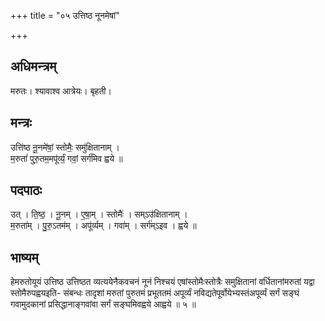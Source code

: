 +++
title = "०५ उत्तिष्ठ नूनमेषां"

+++
## अधिमन्त्रम्
मरुतः। श्यावाश्व आत्रेयः। बृहती।

## मन्त्रः
उत्ति॑ष्ठ नू॒नमे॑षां॒ स्तोमैः॒ समु॑क्षितानाम् ।  
म॒रुतां॑ पुरु॒तम॒मपू॑र्व्यं॒ गवां॒ सर्ग॑मिव ह्वये ॥

## पदपाठः
उत् । ति॒ष्ठ॒ । नू॒नम् । ए॒षा॒म् । स्तोमैः॑ । सम्ऽउ॑क्षितानाम् ।  
म॒रुता॑म् । पु॒रु॒ऽतम॑म् । अपू॑र्व्यम् । गवा॑म् । सर्ग॑म्ऽइव । ह्वये ॥

## भाष्यम्
हेमरुतोयूयं उत्तिष्ठ उत्तिष्ठत व्यत्ययेनैकवचनं नूनं निश्चयं एषांस्तोमैःस्तोत्रैः समुक्षितानां वर्धितानांमरुतां यद्वा स्तोमैरुपह्वयइति- संबन्धः तादृशां मरुतां पुरुतमं प्रभूततमं अपूर्व्यं नविद्यतेपूर्वोयेभ्यस्तंअपूर्व्यं सर्गं सङ्घं गवामुदकानां प्रसिद्धानाङ्गवांवा सर्गं सङ्घमिवह्वये आह्वये ॥ ५ ॥
